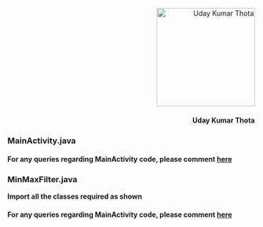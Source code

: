 <div align="right">
<img src="https://quantum-tech-solutions.github.io/Using-Volley-in-Android/images/udayprofile.jpg" alt="Uday Kumar Thota" width="200">
  <h4>Uday Kumar Thota</h4>
</div>

### MainActivity.java
<script src="https://gist.github.com/udaykumar-8329/e3f0de78a13ab5ac0c5b68d964e0f051.js"></script>

#### For any queries regarding MainActivity code, please comment [here](https://gist.github.com/udaykumar-8329/e3f0de78a13ab5ac0c5b68d964e0f051)

### MinMaxFilter.java
**Import all the classes required as shown**

<script src="https://gist.github.com/udaykumar-8329/4ec463642e66b8c95dac0ace7e1409c7.js"></script>

#### For any queries regarding MainActivity code, please comment [here](https://gist.github.com/udaykumar-8329/4ec463642e66b8c95dac0ace7e1409c7)
